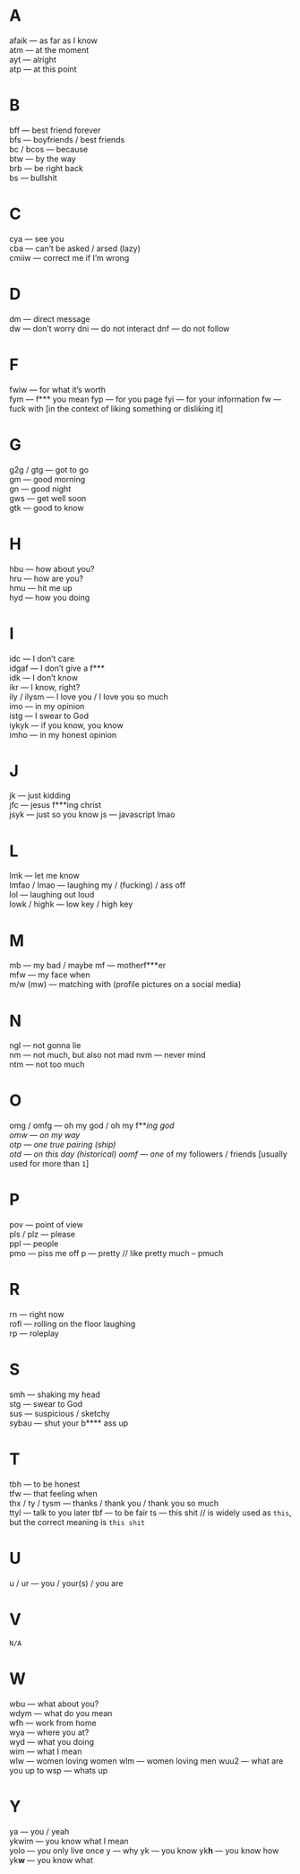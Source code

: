 # A  
afaik — as far as I know  
atm — at the moment  
ayt — alright  
atp — at this point

# B  
bff — best friend forever  
bfs — boyfriends / best friends  
bc / bcos — because  
btw — by the way  
brb — be right back  
bs — bullshit
# C  
cya — see you  
cba — can’t be asked / arsed (lazy)  
cmiiw — correct me if I’m wrong  

# D  
dm — direct message  
dw — don’t worry 
dni — do not interact 
dnf — do not follow
# F  
fwiw — for what it’s worth  
fym — f*** you mean
fyp — for you page
fyi — for your information 
fw — fuck with [in the context of liking something or disliking it]

# G  
g2g / gtg — got to go  
gm — good morning  
gn — good night  
gws — get well soon  
gtk — good to know
# H  
hbu — how about you?  
hru — how are you?  
hmu — hit me up  
hyd — how you doing


# I  
idc — I don’t care  
idgaf — I don’t give a f***  
idk — I don’t know  
ikr — I know, right?  
ily / ilysm — I love you / I love you so much  
imo — in my opinion  
istg — I swear to God  
iykyk — if you know, you know  
imho — in my honest opinion 
# J  
jk — just kidding  
jfc — jesus f***ing christ  
jsyk — just so you know
js — javascript lmao
# L  
lmk — let me know  
lmfao / lmao — laughing my / (fucking) / ass off  
lol — laughing out loud  
lowk / highk — low key / high key  

# M  
mb — my bad  / maybe
mf — motherf***er  
mfw — my face when  
m/w (mw) — matching with  (profile pictures on a social media)
# N  
ngl — not gonna lie  
nm — not much, but also not mad
nvm — never mind  
ntm — not too much
# O  
omg / omfg — oh my god / oh my f***ing god  
omw — on my way  
otp — one true pairing (ship)  
otd — on this day (historical)
oomf — one* of my followers / friends [usually used for more than `1`]
# P  
pov — point of view  
pls / plz — please  
ppl — people  
pmo — piss me off
p — pretty // like pretty much – pmuch 
# R  
rn — right now  
rofl — rolling on the floor laughing  
rp — roleplay  

# S  
smh — shaking my head  
stg — swear to God  
sus — suspicious / sketchy  
sybau — shut your b**** ass up  

# T  
tbh — to be honest  
tfw — that feeling when  
thx / ty / tysm — thanks / thank you / thank you so much  
ttyl — talk to you later
tbf — to be fair 
ts — this shit // is widely used as `this`, but the correct meaning is `this shit`
# U  
u / ur — you / your(s) / you are

# V  
`N/A`   

# W  
wbu — what about you?  
wdym — what do you mean  
wfh — work from home  
wya — where you at?  
wyd — what you doing  
wim — what I mean  
wlw — women loving women 
wlm — women loving men
wuu2 — what are you up to
wsp — whats up

# Y  
ya — you / yeah  
ykwim — you know what I mean  
yolo — you only live once
y — why
yk — you know
yk**h** — you know how
yk**w** — you know what

